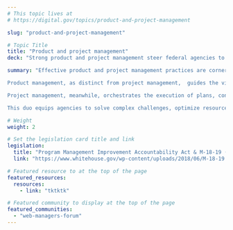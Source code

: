 ```yaml
---
# This topic lives at
# https://digital.gov/topics/product-and-project-management

slug: "product-and-project-management"

# Topic Title
title: "Product and project management"
deck: "Strong product and project management steer federal agencies to successful service delivery."

summary: "Effective product and project management practices are cornerstones of success for federal agencies. They streamline resource allocation, mitigate risks, and ensure impactful delivery of essential digital services. 

Product management, as distinct from project management,  guides the vision and direction of a product or deliverable, prioritizing user needs and outcomes while mitigating risk. 

Project management, meanwhile, orchestrates the execution of plans, controls scope, schedule, and budget. It fosters stakeholder engagement, transparency, and accountability, ensuring projects stay on track and deliver tangible value. 

This duo equips agencies to solve complex challenges, optimize resource utilization, and ultimately fulfill their mandates to serve the public."

# Weight
weight: 2

# Set the legislation card title and link
legislation:
  title: "Program Management Improvement Accountability Act & M-18-19 (PDF, 1,771 KB, 30 Pages)"
  link: "https://www.whitehouse.gov/wp-content/uploads/2018/06/M-18-19.pdf"

# Featured resource to at the top of the page
featured_resources:
  resources:
    - link: "tktktk"

# Featured community to display at the top of the page
featured_communities:
  - "web-managers-forum"
---
```

